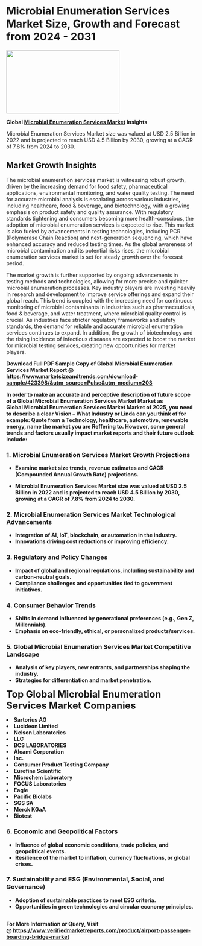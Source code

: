 <H1>Microbial Enumeration Services Market Size, Growth and Forecast from 2024 - 2031</H1><img class="aligncenter size-medium wp-image-584254" src="https://thirdeyenews.in/wp-content/uploads/2024/09/Global-Market-Research-300x168.jpeg" alt="" width="300" height="168" /><p><strong>Global&nbsp;<a href="https://www.marketsizeandtrends.com/download-sample/423398/&amp;utm_source=Pulse&amp;utm_medium=203">Microbial Enumeration Services Market</a> Insights</strong></p><p>Microbial Enumeration Services Market size was valued at USD 2.5 Billion in 2022 and is projected to reach USD 4.5 Billion by 2030, growing at a CAGR of 7.8% from 2024 to 2030.</p><p><h2>Market Growth Insights</h2> <p>The microbial enumeration services market is witnessing robust growth, driven by the increasing demand for food safety, pharmaceutical applications, environmental monitoring, and water quality testing. The need for accurate microbial analysis is escalating across various industries, including healthcare, food & beverage, and biotechnology, with a growing emphasis on product safety and quality assurance. With regulatory standards tightening and consumers becoming more health-conscious, the adoption of microbial enumeration services is expected to rise. This market is also fueled by advancements in testing technologies, including PCR (Polymerase Chain Reaction) and next-generation sequencing, which have enhanced accuracy and reduced testing times. As the global awareness of microbial contamination and its potential risks rises, the microbial enumeration services market is set for steady growth over the forecast period.</p> <p><strong></strong></p> <p>The market growth is further supported by ongoing advancements in testing methods and technologies, allowing for more precise and quicker microbial enumeration processes. Key industry players are investing heavily in research and development to improve service offerings and expand their global reach. This trend is coupled with the increasing need for continuous monitoring of microbial contaminants in industries such as pharmaceuticals, food & beverage, and water treatment, where microbial quality control is crucial. As industries face stricter regulatory frameworks and safety standards, the demand for reliable and accurate microbial enumeration services continues to expand. In addition, the growth of biotechnology and the rising incidence of infectious diseases are expected to boost the market for microbial testing services, creating new opportunities for market players. <p><strong></p><p><span class=""><strong>Download Full PDF Sample Copy of Global Microbial Enumeration Services Market Report</strong> @ <a href="https://www.marketsizeandtrends.com/download-sample/423398/&amp;utm_source=Pulse&amp;utm_medium=203" target="_blank">https://www.marketsizeandtrends.com/download-sample/423398/&amp;utm_source=Pulse&amp;utm_medium=203</a></span></p><p>In order to make an accurate and perceptive description of future scope of a Global&nbsp;Microbial Enumeration Services Market Market as Global&nbsp;Microbial Enumeration Services Market Market of 2025, you need to describe a clear Vision &ndash; What Industry or Linda can you think of for example: Quote from a Technology, healthcare, automotive, renewable energy, name the market you are Reffering to. However, some general trends and factors usually impact market reports and their future outlook include:</p><h3>1.&nbsp;<strong>Microbial Enumeration Services Market Growth Projections</strong></h3><ul><li>Examine market size trends, revenue estimates and CAGR (Compounded Annual Growth Rate) projections.</li><li><p>Microbial Enumeration Services Market size was valued at USD 2.5 Billion in 2022 and is projected to reach USD 4.5 Billion by 2030, growing at a CAGR of 7.8% from 2024 to 2030.</p></li></ul><h3>2.&nbsp;<strong>Microbial Enumeration Services Market Technological Advancements</strong></h3><ul><li>Integration of AI, IoT, blockchain, or automation in the industry.</li><li>Innovations driving cost reductions or improving efficiency.</li></ul><h3>3.&nbsp;<strong>Regulatory and Policy Changes</strong></h3><ul><li>Impact of global and regional regulations, including sustainability and carbon-neutral goals.</li><li>Compliance challenges and opportunities tied to government initiatives.</li></ul><h3>4.&nbsp;<strong>Consumer Behavior Trends</strong></h3><ul><li>Shifts in demand influenced by generational preferences (e.g., Gen Z, Millennials).</li><li>Emphasis on eco-friendly, ethical, or personalized products/services.</li></ul><h3>5.&nbsp;<strong>Global Microbial Enumeration Services Market Competitive Landscape</strong></h3><ul><li>Analysis of key players, new entrants, and partnerships shaping the industry.</li><li>Strategies for differentiation and market penetration.</li></ul><p data-pm-slice="1 1 []"><span style="color: inherit; font-family: inherit; font-size: 25px;">Top Global Microbial Enumeration Services Market Companies</span></p><div class="" data-test-id=""><p><li>Sartorius AG</li><li> Lucideon Limited</li><li> Nelson Laboratories</li><li> LLC</li><li> BCS LABORATORIES</li><li> Alcami Corporation</li><li> Inc.</li><li> Consumer Product Testing Company</li><li> Eurofins Scientific</li><li> Microchem Laboratory</li><li> FOCUS Laboratories</li><li> Eagle</li><li> Pacific Biolabs</li><li> SGS SA</li><li> Merck KGaA</li><li> Biotest</li></p></div><h3>6.&nbsp;<strong>Economic and Geopolitical Factors</strong></h3><ul><li>Influence of global economic conditions, trade policies, and geopolitical events.</li><li>Resilience of the market to inflation, currency fluctuations, or global crises.</li></ul><h3>7.&nbsp;<strong>Sustainability and ESG (Environmental, Social, and Governance)</strong></h3><ul><li>Adoption of sustainable practices to meet ESG criteria.</li><li>Opportunities in green technologies and circular economy principles.</li></ul><h2><strong style="font-size: 14px;">For More Information or Query, Visit @&nbsp;</strong><a style="background-color: #ffffff; font-size: 14px;" href="https://www.marketsizeandtrends.com/report/microbial-enumeration-services-market/" target="_blank">https://www.verifiedmarketreports.com/product/airport-passenger-boarding-bridge-market</a></h2>
